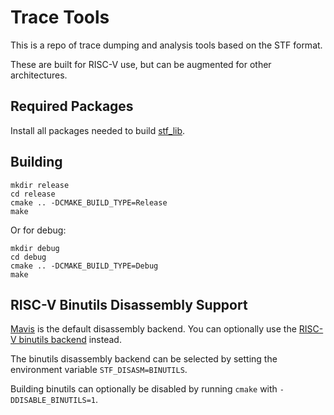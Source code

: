# Trace Tools

This is a repo of trace dumping and analysis tools based on the STF format.

These are built for RISC-V use, but can be augmented for other architectures.

## Required Packages

Install all packages needed to build [stf_lib](https://github.com/sparcians/stf_lib).

## Building

```
mkdir release
cd release
cmake .. -DCMAKE_BUILD_TYPE=Release
make
```
Or for debug:
```
mkdir debug
cd debug
cmake .. -DCMAKE_BUILD_TYPE=Debug
make
```

## RISC-V Binutils Disassembly Support

[Mavis](https://github.com/sparcians/mavis) is the default disassembly backend. You can optionally use the [RISC-V binutils backend](https://github.com/riscv-collab/riscv-binutils-gdb) instead.

The binutils disassembly backend can be selected by setting the environment variable `STF_DISASM=BINUTILS`.

Building binutils can optionally be disabled by running `cmake` with `-DDISABLE_BINUTILS=1`.

